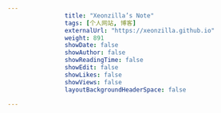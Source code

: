 ```yaml
---
                title: "Xeonzilla’s Note"
                tags: [个人网站, 博客]
                externalUrl: "https://xeonzilla.github.io"
                weight: 891
                showDate: false
                showAuthor: false
                showReadingTime: false
                showEdit: false
                showLikes: false
                showViews: false
                layoutBackgroundHeaderSpace: false
                
---
```


